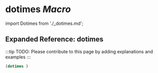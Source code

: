 # **dotimes** *Macro*

import Dotimes from './_dotimes.md';

<Dotimes />

## Expanded Reference: dotimes

:::tip
TODO: Please contribute to this page by adding explanations and examples
:::

```lisp
(dotimes )
```
